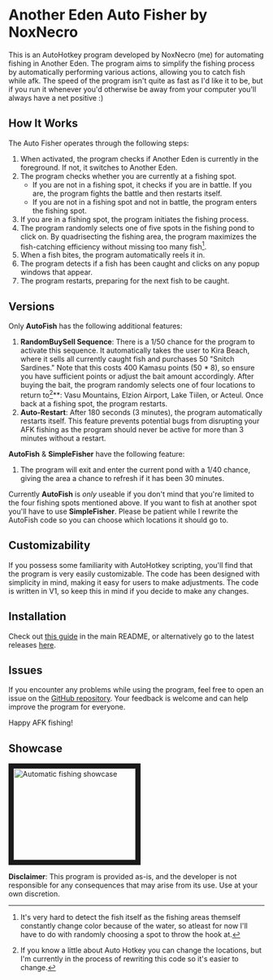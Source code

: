 # Another Eden Auto Fisher by NoxNecro

This is an AutoHotkey program developed by NoxNecro (me) for automating fishing in Another Eden. The program aims to simplify the fishing process by automatically performing various actions, allowing you to catch fish while afk. The speed of the program isn't quite as fast as I'd like it to be, but if you run it whenever you'd otherwise be away from your computer you'll always have a net positive :)


## How It Works

The Auto Fisher operates through the following steps:

1. When activated, the program checks if Another Eden is currently in the foreground. If not, it switches to Another Eden.
2. The program checks whether you are currently at a fishing spot.
   - If you are not in a fishing spot, it checks if you are in battle. If you are, the program fights the battle and then restarts itself.
   - If you are not in a fishing spot and not in battle, the program enters the fishing spot.
3. If you are in a fishing spot, the program initiates the fishing process.
4. The program randomly selects one of five spots in the fishing pond to click on. By quadrisecting the fishing area, the program maximizes the fish-catching efficiency without missing too many fish[^1].
5. When a fish bites, the program automatically reels it in.
6. The program detects if a fish has been caught and clicks on any popup windows that appear.
7. The program restarts, preparing for the next fish to be caught.

## Versions

Only **AutoFish** has the following additional features:
1. **RandomBuySell Sequence**: There is a 1/50 chance for the program to activate this sequence. It automatically takes the user to Kira Beach, where it sells all currently caught fish and purchases 50 "Snitch Sardines." Note that this costs 400 Kamasu points (50 * 8), so ensure you have sufficient points or adjust the bait amount accordingly. After buying the bait, the program randomly selects one of four locations to return to[^2]**: Vasu Mountains, Elzion Airport, Lake Tiilen, or Acteul. Once back at a fishing spot, the program restarts.
2. **Auto-Restart**: After 180 seconds (3 minutes), the program automatically restarts itself. This feature prevents potential bugs from disrupting your AFK fishing as the program should never be active for more than 3 minutes without a restart.

**AutoFish** & **SimpleFisher** have the following feature:
1. The program will exit and enter the current pond with a 1/40 chance, giving the area a chance to refresh if it has been 30 minutes.

Currently **AutoFish** is _only_ useable if you don't mind that you're limited to the four fishing spots mentioned above. If you want to fish at another spot you'll have to use **SimpleFisher**. Please be patient while I rewrite the AutoFish code so you can choose which locations it should go to.

## Customizability

If you possess some familiarity with AutoHotkey scripting, you'll find that the program is very easily customizable. The code has been designed with simplicity in mind, making it easy for users to make adjustments. The code is written in V1, so keep this in mind if you decide to make any changes.

## Installation

Check out [this guide](https://github.com/NoxNecro/Another-Eden-AutoHotkey/blob/main/README.md#installation) in the main README, or alternatively go to the latest releases [here](https://github.com/NoxNecro/Another-Eden-AutoHotkey/releases/latest).

## Issues

If you encounter any problems while using the program, feel free to open an issue on the [GitHub repository](https://github.com/NoxNecro/Another-Eden-AutoHotkey/issues). Your feedback is welcome and can help improve the program for everyone.

Happy AFK fishing!

## Showcase
<a href="http://www.youtube.com/watch?feature=player_embedded&v=zuKLEm0CVoI
" target="_blank"><img src="http://img.youtube.com/vi/zuKLEm0CVoI/0.jpg" 
alt="Automatic fishing showcase" width="240" height="180" border="10" /></a>

**Disclaimer**: This program is provided as-is, and the developer is not responsible for any consequences that may arise from its use. Use at your own discretion.

[^1]:  It's very hard to detect the fish itself as the fishing areas themself constantly change color because of the water, so atleast for now I'll have to do with randomly choosing a spot to throw the hook at.  
[^2]:  If you know a little about Auto Hotkey you can change the locations, but I'm currently in the process of rewriting this code so it's easier to change. 
